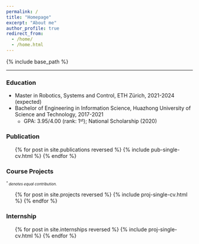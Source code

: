 ```yaml
---
permalink: /
title: "Homepage"
excerpt: "About me"
author_profile: true
redirect_from: 
  - /home/
  - /home.html
---
```


{% include base_path %}

---

### Education

* Master in Robotics, Systems and Control,  ETH Zürich, 2021-2024 (expected)
* Bachelor of Engineering in Information Science, Huazhong University of Science and Technology, 2017-2021
  * GPA: 3.95/4.00 (rank: 1<font size="2"><sup>st</sup></font>); National Scholarship (2020)

### Publication

  <ul>{% for post in site.publications reversed %}
    {% include pub-single-cv.html %}
  {% endfor %}</ul>

### Course Projects
<font size="1"><i>$^*$ denotes equal contribution.</i></font>

  <ul>{% for post in site.projects reversed %}
    {% include proj-single-cv.html %}
  {% endfor %}</ul>

### Internship

<ul>{% for post in site.internships reversed %}
    {% include proj-single-cv.html %}
  {% endfor %}</ul>
